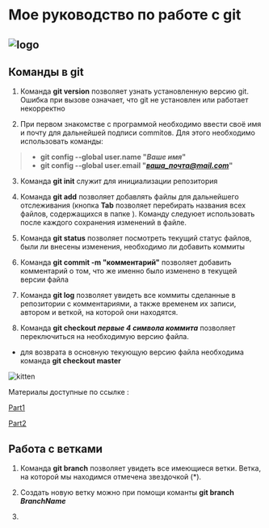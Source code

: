 # Мое руководство по работе с git
## ![logo](https://upload.wikimedia.org/wikipedia/commons/thumb/e/e0/Git-logo.svg/768px-Git-logo.svg.png)

## Команды в git
1. Команда **git version** позволяет узнать установленную версию git. Ошибка при вызове означает, что git не установлен или работает некорректно 

2. При первом знакомстве с программой необходимо ввести своё имя и почту для дальнейшей подписи commitов. Для этого необходимо использовать команды:
>* **git config --global user.name "*Ваше имя*"**
>* **git config --global user.email "*ваша_почта@mail.com*"**

3. Команда  **git init** служит для инициализации репозитория

4. Команда **git add** позволяет добавлять файлы для дальнейшего отслеживания (кнопка **Tab** позволяет перебирать названия всех файлов, содержащихся в папке ). Команду следуюет использовать после каждого сохранения изменений в файле.

5. Команда **git status** позволяет посмотреть текущий статус файлов, были ли внесены изменения, необходимо ли добавить коммиты

6. Команда **git commit -m "комментарий"** позволяет добавить комментарий о том, что же именно было изменено в текущей версии файла 

7. Команда **git log** позволяет увидеть все коммиты сделанные в репозитории с комментариями, а также временем их записи, автором и веткой, на которой они находятся.

8. Команда **git checkout *первые 4 символа коммита*** позволяет переключиться на необходимую версию файла.
 * для возврата в основную текующую версию файла необходима команда **git checkout master**


![kitten](https://www.meme-arsenal.com/memes/2190418ec9c81827d7f180fa40d84252.jpg)

Материалы доступные по ссылке :

[Part1](https://habr.com/ru/post/541258/)

[Part2](https://habr.com/ru/post/542616/)

## Работа с ветками
1. Команда **git branch** позволяет увидеть все имеющиеся ветки. Ветка, на которой мы находимся отмечена звездочкой (*).

2. Создать новую ветку можно при помощи команты **git branch _BranchName_**

3.